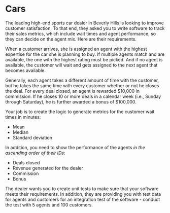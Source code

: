 # Cars

The leading high-end sports car dealer in Beverly Hills is looking to improve customer satisfaction. To that end, they asked you to write software to track their sales metrics, which include wait times and agent performance, so they can decide on the agent mix. Here are their requirements.

When a customer arrives, she is assigned an agent with the highest expertise for the car she is planning to buy. If multiple agents match and are available, the one with the highest rating must be picked. And if no agent is available, the customer will wait and gets assigned to the next agent that becomes available.

Generally, each agent takes a different amount of time with the customer, but he takes the same time with every customer whether or not he closes the deal. For every deal closed, an agent is rewarded $10,000 in commission. If he closes 10 or more deals in a calendar week (i.e., Sunday through Saturday), he is further awarded a bonus of $100,000.

Your job is to create the logic to generate metrics for the customer wait times in minutes:
* Mean
* Median
* Standard deviation

In addition, you need to show the performance of the agents *in the ascending order of their IDs*:
* Deals closed
* Revenue generated for the dealer
* Commission
* Bonus

The dealer wants you to create unit tests to make sure that your software meets their requirements. In addition, they are providing you with test data for agents and customers for an integration test of the software - conduct the test with 5 agents and 100 customers.